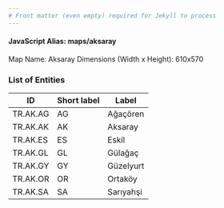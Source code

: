 ```yaml
---
# Front matter (even empty) required for Jekyll to process
---
```


#### JavaScript Alias: maps/aksaray

Map Name: Aksaray
Dimensions (Width x Height): 610x570





### List of Entities

ID | Short label | Label
---|---|---|
TR.AK.AG | AG | Ağaçören
TR.AK.AK | AK | Aksaray
TR.AK.ES | ES | Eskil
TR.AK.GL | GL | Gülağaç
TR.AK.GY | GY | Güzelyurt
TR.AK.OR | OR | Ortaköy
TR.AK.SA | SA | Sarıyahşi